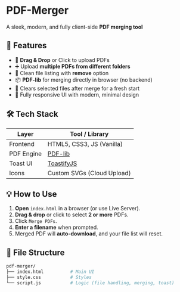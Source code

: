 # PDF-Merger

A sleek, modern, and fully client-side **PDF merging tool**

## 🚀 Features

- 📁 **Drag & Drop** or Click to upload PDFs
- ➕ Upload **multiple PDFs from different folders**
- 🧹 Clean file listing with **remove** option
- 📦 **PDF-lib** for merging directly in browser (no backend)
- 🧽 Clears selected files after merge for a fresh start
- 📱 Fully responsive UI with modern, minimal design

## 🛠️ Tech Stack

| Layer       | Tool / Library       |
|-------------|----------------------|
| Frontend    | HTML5, CSS3, JS (Vanilla) |
| PDF Engine  | [PDF-lib](https://github.com/Hopding/pdf-lib) |
| Toast UI    | [ToastifyJS](https://apvarun.github.io/toastify-js/) |
| Icons       | Custom SVGs (Cloud Upload) |

## 💡 How to Use

1. **Open** `index.html` in a browser (or use Live Server).
2. **Drag & drop** or click to select **2 or more** PDFs.
3. Click `Merge PDFs`.
4. **Enter a filename** when prompted.
5. Merged PDF will **auto-download**, and your file list will reset.

## 📂 File Structure

```bash
pdf-merger/
├── index.html          # Main UI
├── style.css           # Styles
└── script.js           # Logic (file handling, merging, toast)
